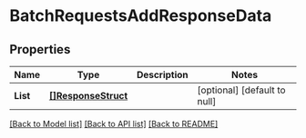 # BatchRequestsAddResponseData

## Properties
Name | Type | Description | Notes
------------ | ------------- | ------------- | -------------
**List** | [**[]ResponseStruct**](response_struct.md) |  | [optional] [default to null]

[[Back to Model list]](../README.md#documentation-for-models) [[Back to API list]](../README.md#documentation-for-api-endpoints) [[Back to README]](../README.md)


